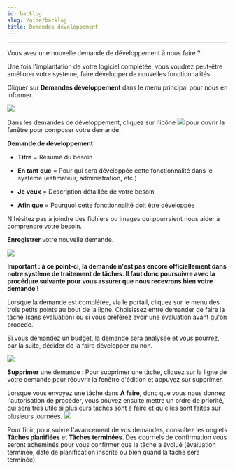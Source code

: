 ```yaml
---
id: backlog
slug: /aide/backlog
title: Demandes développement
---
```


---

Vous avez une nouvelle demande de développement à nous faire ?

Une fois l'implantation de votre logiciel complétée, vous voudrez peut-être améliorer votre système, faire développer de nouvelles fonctionnalités.

Cliquer sur **Demandes développement** dans le menu principal pour nous en informer.

![](/img/Aide_Backlog_1.png)

Dans les demandes de développement, cliquez sur l'icône ![](/img/Contacts_2_iconeajout.png) pour ouvrir la fenêtre pour composer votre demande.

**Demande de développement**

- **Titre** = Résumé du besoin
- **En tant que** = Pour qui sera développée cette fonctionnalité dans le système (estimateur, administration, etc.)

- **Je veux** = Description détaillée de votre besoin
- **Afin que** = Pourquoi cette fonctionnalité doit être développée

N'hésitez pas à joindre des fichiers ou images qui pourraient nous aider à comprendre votre besoin.

**Enregistrer** votre nouvelle demande.

![](/img/Aide_Backlog_2.png)

**Important : à ce point-ci, la demande n'est pas encore officiellement dans notre système de traitement de tâches.
Il faut donc poursuivre avec la procédure suivante pour vous assurer que nous recevrons bien votre demande !**

Lorsque la demande est complétée, via le portail, cliquez sur le menu des trois petits points au bout de la ligne.
Choisissez entre demander de faire la tâche (sans évaluation) ou si vous préférez avoir une évaluation avant qu'on procède.

Si vous demandez un budget, la demande sera analysée et vous pourrez, par la suite, décider de la faire développer ou non.

![](/img/Aide_Backlog_3.png)

**Supprimer** une demande : Pour supprimer une tâche, cliquez sur la ligne de votre demande pour réouvrir la fenêtre d'édition et appuyez sur supprimer.

Lorsque vous envoyez une tâche dans **À faire**, donc que vous nous donnez l'autorisation de procéder, vous pouvez ensuite mettre un ordre de priorité, qui sera très utile si plusieurs tâches sont à faire et qu'elles sont faites sur plusieurs journées.
![](/img/Aide_Backlog_4.png)

Pour finir, pour suivre l'avancement de vos demandes, consultez les onglets **Tâches planifiées** et **Tâches terminées**.
Des courriels de confirmation vous seront acheminés pour vous confirmer que la tâche a évolué (évaluation terminée, date de planification inscrite ou bien quand la tâche sera terminée).
